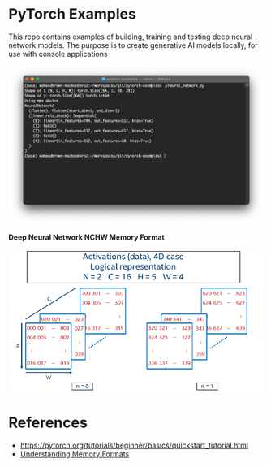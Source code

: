 # PyTorch Examples
This repo contains examples of building, training and testing deep neural network models. The purpose is to create generative AI models locally, for use with console applications

![Sample neural network output](./images/sample_neural_network_output.png)

**Deep Neural Network NCHW Memory Format**

![Deep Neural Network NCHW Memory Format](./images/mem_fmt_img1.png)

# References
* https://pytorch.org/tutorials/beginner/basics/quickstart_tutorial.html
* [Understanding Memory Formats](https://oneapi-src.github.io/oneDNN/dev_guide_understanding_memory_formats.html)